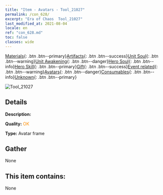 ```yaml
---
title: "Item - Avatars - Tool_21027"
permalink: /con_628/
excerpt: "Era of Chaos  Tool_21027"
last_modified_at: 2021-08-04
locale: en
ref: "con_628.md"
toc: false
classes: wide
---
```

 [Materials](/Items/){: .btn .btn--primary}[Artifacts](/Items/Artifacts/){: .btn .btn--success}[Unit Soul](/Items/UnitSoul/){: .btn .btn--warning}[Unit Awakening](/Items/UnitAwakening/){: .btn .btn--danger}[Hero Soul](/Items/HeroSoul/){: .btn .btn--info}[Hero Skill](/Items/HeroSkill/){: .btn .btn--primary}[Gift](/Items/Gift/){: .btn .btn--success}[Event related](/Items/Events/){: .btn .btn--warning}[Avatars](/Items/Avatars/){: .btn .btn--danger}[Consumables](/Items/Consumables/){: .btn .btn--info}[Unknown](/Items/Unknown/){: .btn .btn--primary}

 ![Tool_21027](/images/t/i_907003.png)

## Details
 **Description:** 

 **Quality:** <span style="color: #FF8C00">OK</span>

 **Type:** Avatar frame

## Gather

  None

## This item contains:

  None

